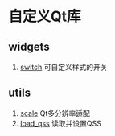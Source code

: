 # 自定义Qt库

## widgets
1. [switch](./src/widgets/switch/)
可自定义样式的开关


## utils
1. [scale](./src/utils/scale/)
Qt多分辨率适配
2. [load_qss](./src/utils/load_qss/)
读取并设置QSS
